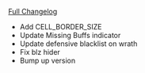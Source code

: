 [Full Changelog](https://github.com/enderneko/Cell/compare/r194-release...45e4a50a1cafed1036be60531812deeb979642f7)

- Add CELL_BORDER_SIZE
- Update Missing Buffs indicator
- Update defensive blacklist on wrath
- Fix blz hider
- Bump up version
